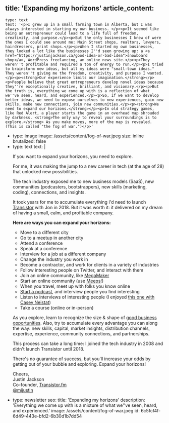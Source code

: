 title: 'Expanding my horizons'
article_content:
  -
    type: text
    text: '<p>I grew up in a small farming town in Alberta, but I was always interested in starting my own business. </p><p>It seemed like being an entrepreneur could lead to a life full of freedom, creativity, and purpose.</p><p>But the only businesses I knew of were the ones I could see around me: Main Street shops, realtors, lawyers, hairdressers, print shops.</p><p>When I started my own businesses, they looked a lot like the businesses I''d seen growing up: a <a href="https://justinjackson.ca/good-idea-or-bad-idea">snowboard shop</a>, WordPress freelancing, an online news site.</p><p>They weren''t profitable and required a ton of energy to run.</p><p>I tried to brainstorm new ideas, but all my ideas were "small-town ideas." They weren''t giving me the freedom, creativity, and purpose I wanted.</p><p><strong>Our experience limits our imagination.</strong></p><p>People believe that great entrepreneurs develop novel ideas because they''re exceptionally creative, brilliant, and visionary.</p><p>But the truth is, everything we come up with is a reflection of what we''ve seen, heard, and experienced.</p><p>So, if we want to develop better ideas, we need to expose ourselves to new experiences, gain new skills, make new connections, join new communities.</p><p><strong>We need to expand our horizons.</strong></p><p>In old strategy games, like Red Alert, a player starts the game in an overhead map shrouded by darkness. <strong>The only way to reveal your surroundings is to explore.</strong> As you make moves, more of the map is revealed. (This is called "the fog of war.")</p>'
  -
    type: image
    image: /assets/content/fog-of-war.jpeg
    size: inline
    brutalized: false
  -
    type: text
    text: |
      <p>If you want to expand your horizons, you need to explore.</p><p>For me, it was making the jump to a new career in tech (at the age of 28) that unlocked new possibilities.</p><p>The tech industry exposed me to new business models (SaaS), new communities (podcasters, bootstrappers), new skills (marketing, coding), connections, and insights.</p><p>It took years for me to accumulate everything I'd need to launch <a href="https://transistor.fm/?via=justin">Transistor</a> with Jon in 2018. But it was worth it: it delivered on my dream of having a small, calm, and profitable company.</p><p><strong>Here are ways you can expand your horizons:</strong></p><ul><li>Move to a different city</li><li>Go to a meetup in another city</li><li>Attend a conference</li><li>Speak at a conference</li><li>Interview for a job at a different company</li><li>Change the industry you work in</li><li>Become a contractor, and work for clients in a variety of industries</li><li>Follow interesting people on Twitter, and interact with them</li><li>Join an online community, like <a href="https://megamaker.meeps.app/">MegaMaker</a></li><li>Start an online community (use <a href="https://meeps.app/">Meeps</a>!)</li><li>When you travel, meet up with folks you know online</li><li><a href="https://transistor.fm/how-to-start-a-podcast/?via=justin">Start a podcast</a>, and interview people you find interesting</li><li>Listen to interviews of interesting people (I enjoyed <a href="https://www.youtube.com/watch?v=OgJ0vNRjiM0">this one with Casey Neistat</a>)</li><li>Take a course (online or in-person)</li></ul><p>As you explore, learn to recognize the size &amp; shape of <a href="https://justinjackson.ca/build">good business opportunities</a>. Also, try to accumulate every advantage you can along the way: new skills, capital, market insights, distribution channels, expertise, experience, community connections, and partnerships.</p><p>This process can take a long time: I joined the tech industry in 2008 and didn't launch Transistor until 2018.</p><p>There's no guarantee of success, but you'll increase your odds by getting out of your bubble and exploring. Expand your horizons!</p><p>Cheers,<br>Justin Jackson<br>Co-founder, <a href="https://transistor.fm/?via=justin">Transistor.fm</a>
      <br><a href="https://twitter.com/mijustin">@mijustin</a></p>
  -
    type: newsletter
seo:
  title: 'Expanding my horizons'
  description: 'Everything we come up with is a mixture of what we''ve seen, heard, and experienced.'
  image: /assets/content/fog-of-war.jpeg
id: 6c5fcf4f-6d49-443e-bfd2-6b30d1b7dd54

